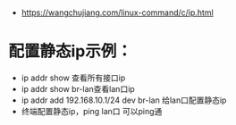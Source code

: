 # 
- https://wangchujiang.com/linux-command/c/ip.html

# 配置静态ip示例：
- ip addr show 查看所有接口ip
- ip addr show br-lan查看lan口ip
- ip addr add 192.168.10.1/24 dev br-lan 给lan口配置静态ip
- 终端配置静态ip，ping lan口 可以ping通